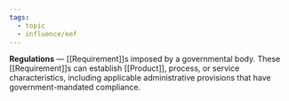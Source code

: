 ```yaml
---
tags:
  - topic
  - influence/eef
---
```

**Regulations** — [[Requirement]]s imposed by a governmental body. These [[Requirement]]s can establish [[Product]], process, or service characteristics, including applicable administrative provisions that have government-mandated compliance.